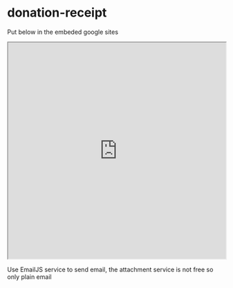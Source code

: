 # donation-receipt
Put below in the embeded google sites
<iframe src="https://yorkliu88.github.io/donation-receipt/index.html" width="100%" height="500px"></iframe>

Use EmailJS service to send email, the attachment service is not free so only plain email
